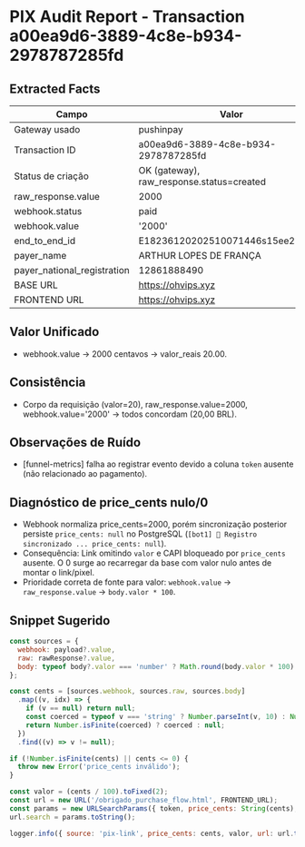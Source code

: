 # PIX Audit Report - Transaction a00ea9d6-3889-4c8e-b934-2978787285fd

## Extracted Facts
| Campo | Valor |
| --- | --- |
| Gateway usado | pushinpay |
| Transaction ID | a00ea9d6-3889-4c8e-b934-2978787285fd |
| Status de criação | OK (gateway), raw_response.status=created |
| raw_response.value | 2000 |
| webhook.status | paid |
| webhook.value | '2000' |
| end_to_end_id | E18236120202510071446s15ee279393 |
| payer_name | ARTHUR LOPES DE FRANÇA |
| payer_national_registration | 12861888490 |
| BASE URL | https://ohvips.xyz |
| FRONTEND URL | https://ohvips.xyz |

## Valor Unificado
- webhook.value → 2000 centavos → valor_reais 20.00.

## Consistência
- Corpo da requisição (valor=20), raw_response.value=2000, webhook.value='2000' → todos concordam (20,00 BRL).

## Observações de Ruído
- [funnel-metrics] falha ao registrar evento devido a coluna `token` ausente (não relacionado ao pagamento).

## Diagnóstico de price_cents nulo/0
- Webhook normaliza price_cents=2000, porém sincronização posterior persiste `price_cents: null` no PostgreSQL (`[bot1] 💾 Registro sincronizado ... price_cents: null`).
- Consequência: Link omitindo `valor` e CAPI bloqueado por `price_cents` ausente. O 0 surge ao recarregar da base com valor nulo antes de montar o link/pixel.
- Prioridade correta de fonte para valor: `webhook.value` → `raw_response.value` → `body.valor * 100`.


## Snippet Sugerido
```javascript
const sources = {
  webhook: payload?.value,
  raw: rawResponse?.value,
  body: typeof body?.valor === 'number' ? Math.round(body.valor * 100) : null,
};

const cents = [sources.webhook, sources.raw, sources.body]
  .map((v, idx) => {
    if (v == null) return null;
    const coerced = typeof v === 'string' ? Number.parseInt(v, 10) : Number(v);
    return Number.isFinite(coerced) ? coerced : null;
  })
  .find((v) => v != null);

if (!Number.isFinite(cents) || cents <= 0) {
  throw new Error('price_cents inválido');
}

const valor = (cents / 100).toFixed(2);
const url = new URL('/obrigado_purchase_flow.html', FRONTEND_URL);
const params = new URLSearchParams({ token, price_cents: String(cents), valor });
url.search = params.toString();

logger.info({ source: 'pix-link', price_cents: cents, valor, url: url.toString() });
```
